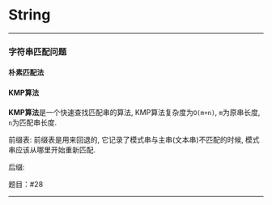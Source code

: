 # String

---

### 字符串匹配问题

#### 朴素匹配法

#### KMP算法

**KMP算法**是一个快速查找匹配串的算法, KMP算法复杂度为`O(m+n)`, 
`m`为原串长度, `n`为匹配串长度. 

前缀表: 前缀表是用来回退的, 它记录了模式串与主串(文本串)不匹配的时候, 模式串应该从哪里开始重新匹配.

后缀: 

题目：#28

---